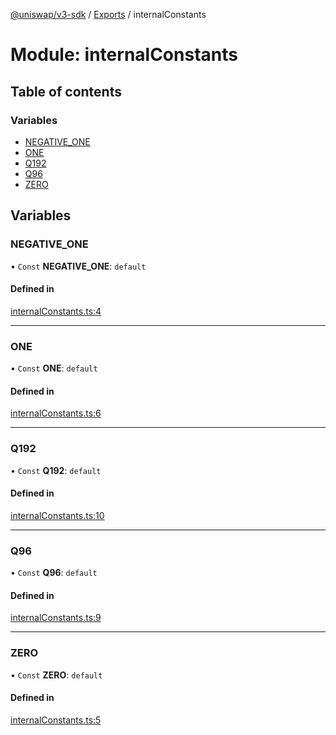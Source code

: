 [@uniswap/v3-sdk](../README.md) / [Exports](../modules.md) / internalConstants

# Module: internalConstants

## Table of contents

### Variables

- [NEGATIVE\_ONE](internalConstants.md#negative_one)
- [ONE](internalConstants.md#one)
- [Q192](internalConstants.md#q192)
- [Q96](internalConstants.md#q96)
- [ZERO](internalConstants.md#zero)

## Variables

### NEGATIVE\_ONE

• `Const` **NEGATIVE\_ONE**: `default`

#### Defined in

[internalConstants.ts:4](https://github.com/Uniswap/uniswap-v3-sdk/blob/63d5c6d/src/internalConstants.ts#L4)

___

### ONE

• `Const` **ONE**: `default`

#### Defined in

[internalConstants.ts:6](https://github.com/Uniswap/uniswap-v3-sdk/blob/63d5c6d/src/internalConstants.ts#L6)

___

### Q192

• `Const` **Q192**: `default`

#### Defined in

[internalConstants.ts:10](https://github.com/Uniswap/uniswap-v3-sdk/blob/63d5c6d/src/internalConstants.ts#L10)

___

### Q96

• `Const` **Q96**: `default`

#### Defined in

[internalConstants.ts:9](https://github.com/Uniswap/uniswap-v3-sdk/blob/63d5c6d/src/internalConstants.ts#L9)

___

### ZERO

• `Const` **ZERO**: `default`

#### Defined in

[internalConstants.ts:5](https://github.com/Uniswap/uniswap-v3-sdk/blob/63d5c6d/src/internalConstants.ts#L5)
